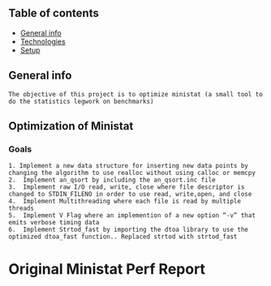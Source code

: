 ## Table of contents
* [General info](#general-info)
* [Technologies](#technologies)
* [Setup](#setup)

## General info
```
The objective of this project is to optimize ministat (a small tool to do the statistics legwork on benchmarks)
```

## Optimization of Ministat 

### Goals
```
1. Implement a new data structure for inserting new data points by changing the algorithm to use realloc without using calloc or memcpy
2.  Implement an_qsort by including the an_qsort.inc file
3.  Implement raw I/O read, write, close where file descriptor is changed to STDIN_FILENO in order to use read, write,open, and close
4.  Implement Multithreading where each file is read by multiple threads
5.  Implement V Flag where an implemention of a new option “-v” that emits verbose timing data
6.  Implement Strtod_fast by importing the dtoa library to use the optimized dtoa_fast function.. Replaced strtod with strtod_fast
```

# Original Ministat Perf Report
